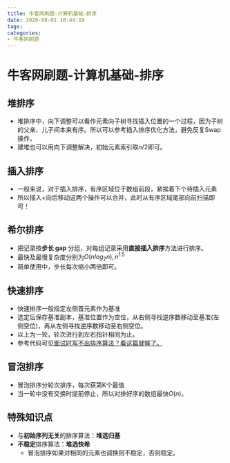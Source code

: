 ```yaml
---
title: 牛客网刷题-计算机基础-排序
date: 2020-08-01 10:44:19
tags:
categories:
- 牛客网刷题
---
```


# 牛客网刷题-计算机基础-排序

## 堆排序

+ 堆排序中，向下调整可以看作元素向子树寻找插入位置的一个过程，因为子树的父亲、儿子间本来有序。所以可以参考插入排序优化方法，避免反复Swap操作。
+ 建堆也可以用向下调整解决，初始元素索引取$n/2$即可。

## 插入排序

+ 一般来说，对于插入排序，有序区域位于数组前段，紧挨着下个待插入元素
+ 所以插入+向后移动这两个操作可以合并，此时从有序区域尾部向前扫描即可！

## 希尔排序

+ 把记录按**步长 gap** 分组，对每组记录采用**直接插入排序**方法进行排序。
+ 最快及最慢复杂度分别为$O(nlog_2n),n^{1.5}$
+ 简单使用中，步长每次缩小两倍即可。

## 快速排序

+ 快速排序一般指定左侧首元素作为基准
+ 选定后保存基准副本，基准位置作为空位，从右侧寻找逆序数移动至基准(左侧空位)，再从左侧寻找逆序数移动至右侧空位。
+ 以上为一轮，轮次进行到左右指针相同为止。
+ 参考代码可见[面试时写不出排序算法？看这篇就够了。](https://juejin.im/post/6844903824910450702)

## 冒泡排序

+ 冒泡排序分轮次排序，每次获第K个最值
+ 当一轮中没有交换时提前停止，所以对排好序的数组最快$O(n)$。

## 特殊知识点

+ 与**初始序列无关**的排序算法：**堆选归基**
+ **不稳定**排序算法：**堆选快希**
  + 冒泡排序如果对相同的元素也调换则不稳定，否则稳定。